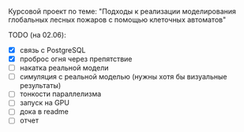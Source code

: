 Курсовой проект по теме: "Подходы к реализации моделирования глобальных лесных пожаров с помощью клеточных автоматов"

TODO (на 02.06):  
- [x] связь с PostgreSQL
- [x] проброс огня через препятствие
- [ ] накатка реальной модели
- [ ] симуляция с реальной моделью (нужны хотя бы визуальные результаты)
- [ ] тонкости параллелизма
- [ ] запуск на GPU 
- [ ] дока в readme
- [ ] отчет